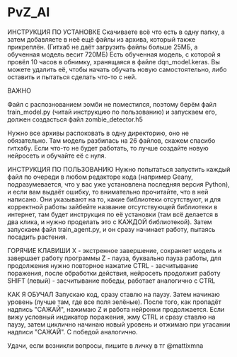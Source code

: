 # PvZ_AI

ИНСТРУКЦИЯ ПО УСТАНОВКЕ
Скачиваете всё что есть в одну папку, а затем добавляете в неё ещё файлы из архива, который также прикреплён. (Гитхаб не даёт загрузить файлы больше 25МБ, а обученная модель весит 720МБ)
Есть обученная модель, с которой я провёл 10 часов в обнимку, хранящаяся в файле dqn_model.keras. Вы можете удалить её, чтобы начать обучать новую самостоятельно, либо оставить и пытаться сделать что-то с ней.

ВАЖНО

Файл с распознованием зомби не поместился, поэтому берём файл train_model.py (читай инструкцию по пользованию) и запускаем его, должен создасться файл zombie_detector.h5

Нужно все архивы распоковать в одну директорию, оно не обязательно.
Там модель разбилась на 26 файлов, скажем спасибо гитхабу. Если что-то не будет работать, то лучше создайте новую нейросеть и обучайте её с нуля.

ИНСТРУКЦИЯ ПО ПОЛЬЗОВАНИЮ
Нужно попытаться запустить каждый файл по очереди в любом редакторе кода (например Geany, подразумевается, что у вас уже установлена последняя версия Python), и если вам выдаёт ошибку, то внимательно прочитайте, что в ней написано. Они указывают на то, какие библиотеки отсутствуют, и для корректной работы зайбейте название отсутствующей библиотеки в интернет, там будет инструкция по её установки (там всё делается в два клика, и нужно проделать это с КАЖДОЙ библиотекой). Затем запускаем файл train_agent.py, и он сразу начинает работу, пытаясь посадить растения.

ГОРЯЧИЕ КЛАВИШИ
X - экстренное завершение, сохраняет модель и завершает работу программы
Z - пауза, буквально пауза работы, для продолжения нужно повторное нажатие
CTRL - засчитывание поражения, после обработки действия, нейросеть продолжит работу
SHIFT (левый) - засчитывание победы, работает аналогично с CTRL

КАК Я ОБУЧАЛ
Запускаю код, сразу ставлю на паузу. Затем начинаю уровень (лучше там, где все поля зелёные). После того, как пропадёт надпись "САЖАЙ", нажимаю Z и работа нейронки продолжается. Если вижу условный индикатор поражения, жму CTRL и сразу ставлю на паузу, затем циклично начинаю новый уровень и отжимаю при угасании надписи "САЖАЙ". С победой аналогично.

Удачи, если возникли вопросы, пишите в личку в тг @mattixmna
